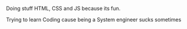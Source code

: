 Doing stuff HTML, CSS and JS because its fun.

Trying to learn Coding cause being a System engineer sucks sometimes
<!---
FlurinHunger/FlurinHunger is a ✨ special ✨ repository because its `README.md` (this file) appears on your GitHub profile.
You can click the Preview link to take a look at your changes.
--->
